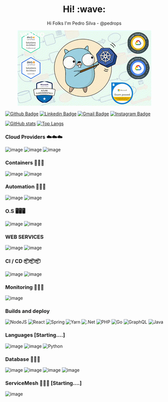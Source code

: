 <h1 align='center'> Hi! :wave:</h1>

<p align='center'>
  Hi Folks
I'm Pedro Silva - @pedrops
</p>

<p align="center">
  <img src="https://github.com/itpedrops/itpedrops/blob/main/images/kubernetes-testing2.gif" alt="animated" />
</p>

[![Github Badge](https://img.shields.io/badge/-Github-000?style=flat-square&logo=Github&logoColor=white&link=https://github.com/renatoruis)](https://github.com/itpedrops)
[![Linkedin Badge](https://img.shields.io/badge/-LinkedIn-blue?style=flat-square&logo=Linkedin&logoColor=white&link=https://www.linkedin.com/in/pedrops-it/)](https://www.linkedin.com/in/pedrops-it/)
[![Gmail Badge](https://img.shields.io/badge/-Gmail-c14438?style=flat-square&logo=Gmail&logoColor=white&link=mailto:it.pedrops@gmail.com)](mailto:it.pedrops@gmail.com)
[![Instagram Badge](https://img.shields.io/badge/Instagram-E4405F?style=for-the-badge&logo=instagram&logoColor=white)](https://www.instagram.com/pedr0pss)


[![GitHub stats](https://github-readme-stats.vercel.app/api?username=itpedrops&show_icons=true&theme=radical)](https://github.com/itpedrops/github-readme-stats)
[![Top Langs](https://github-readme-stats.vercel.app/api/top-langs/?username=itpedrops&langs_count=3&theme=radical)](https://github.com/itpedrops/github-readme-stats)
### Cloud Providers ☁️☁️☁️
![image](https://img.shields.io/badge/Amazon_AWS-232F3E?style=for-the-badge&logo=amazon-aws&logoColor=white)
![image](https://img.shields.io/badge/Google_Cloud-4285F4?style=for-the-badge&logo=google-cloud&logoColor=white)
![image](https://img.shields.io/badge/Microsoft_Azure-0089D6?style=for-the-badge&logo=microsoft-azure&logoColor=white)
### Containers 🚢🚢🚢
![image](https://img.shields.io/badge/Docker-2496ED?style=for-the-badge&logo=docker&logoColor=white)
![image](https://img.shields.io/badge/Kubernetes-326DE6?style=for-the-badge&logo=kubernetes&logoColor=white)
### Automation 🔧🔧🔧
![image](https://img.shields.io/badge/Ansible-000000?style=for-the-badge&logo=Ansible&logoColor=white)
![image](https://img.shields.io/badge/Terraform-7B42BC?style=for-the-badge&logo=terraform&logoColor=white)
### O.S  🖥️🖥️🖥️
![image](https://img.shields.io/badge/Linux-E34F26?style=for-the-badge&logo=linux&logoColor=black)
![image](https://img.shields.io/badge/Windows-017AD7?style=for-the-badge&logo=windows&logoColor=white)
### WEB SERVICES
![image](https://img.shields.io/badge/Apache-CA2136?style=for-the-badge&logo=apache&logoColor=white)
![image](https://img.shields.io/badge/Nginx-009639?style=for-the-badge&logo=nginx&logoColor=white)
### CI / CD 📦📦📦
![image](https://img.shields.io/badge/Jenkins-D33833?style=for-the-badge&logo=jenkins&logoColor=white)
![image](https://img.shields.io/badge/GitLab-330F63?style=for-the-badge&logo=gitlab&logoColor=white)
### Monitoring 🔔🔔🔔
![image](https://img.shields.io/badge/Prometheus-E6522C?style=for-the-badge&logo=prometheus&logoColor=white)
### Builds and deploy
![NodeJS](https://img.shields.io/badge/node.js-6DA55F?style=for-the-badge&logo=node.js&logoColor=white)
![React](https://img.shields.io/badge/react-%2320232a.svg?style=for-the-badge&logo=react&logoColor=%2361DAFB)
![Spring](https://img.shields.io/badge/spring-%236DB33F.svg?style=for-the-badge&logo=spring&logoColor=white)
![Yarn](https://img.shields.io/badge/yarn-%232C8EBB.svg?style=for-the-badge&logo=yarn&logoColor=white)
![.Net](https://img.shields.io/badge/.NET-5C2D91?style=for-the-badge&logo=.net&logoColor=white)
![PHP](https://img.shields.io/badge/php-%23777BB4.svg?style=for-the-badge&logo=php&logoColor=white)
![Go](https://img.shields.io/badge/go-%2300ADD8.svg?style=for-the-badge&logo=go&logoColor=white)
![GraphQL](https://img.shields.io/badge/-GraphQL-E10098?style=for-the-badge&logo=graphql&logoColor=white)
![Java](https://img.shields.io/badge/java-%23ED8B00.svg?style=for-the-badge&logo=java&logoColor=white)
### Languages [Starting....]
![image](https://img.shields.io/badge/Go-00ADD8?style=for-the-badge&logo=go&logoColor=white)
![image](https://img.shields.io/badge/Shell_Script-121011?style=for-the-badge&logo=gnu-bash&logoColor=white)
![Python](https://img.shields.io/badge/python-3670A0?style=for-the-badge&logo=python&logoColor=ffdd54)
### Database 💾💾💾
![image](https://img.shields.io/badge/MySQL-00000F?style=for-the-badge&logo=mysql&logoColor=white)
![image](https://img.shields.io/badge/MariaDB-01529E?style=for-the-badge&logo=mariadb&logoColor=white)
![image](https://img.shields.io/badge/PostgreSQL-316192?style=for-the-badge&logo=postgresql&logoColor=white)
![image](https://img.shields.io/badge/Redis-D9281A?style=for-the-badge&logo=redis&logoColor=white)
### ServiceMesh 💾💾💾 [Starting....]
![image](https://img.shields.io/badge/Istio-466BB0?style=for-the-badge&logo=Istio&logoColor=white)
